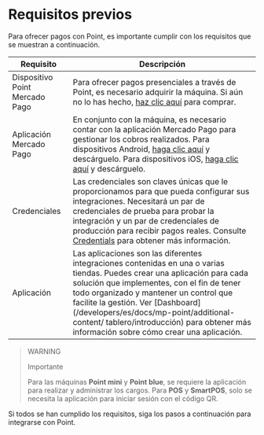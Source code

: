 # Requisitos previos

Para ofrecer pagos con Point, es importante cumplir con los requisitos que se muestran a continuación.

| Requisito | Descripción |
| --- | --- |
| Dispositivo Point Mercado Pago | Para ofrecer pagos presenciales a través de Point, es necesario adquirir la máquina. Si aún no lo has hecho, [haz clic aquí](https://www.mercadopago.com/point) para comprar. |
| Aplicación Mercado Pago | En conjunto con la máquina, es necesario contar con la aplicación Mercado Pago para gestionar los cobros realizados. Para dispositivos Android, [haga clic aquí](https://play.google.com/store/apps/details?id=com.mercadopago.wallet&hl=es_419) y descárguelo. Para dispositivos iOS, [haga clic aquí](https://apps.apple.com/ar/app/mercado-pago/id925436649) y descárguelo. |
| Credenciales | Las credenciales son claves únicas que le proporcionamos para que pueda configurar sus integraciones. Necesitará un par de credenciales de prueba para probar la integración y un par de credenciales de producción para recibir pagos reales. Consulte [Credentials](/developers/es/docs/mp-point/additional-content/credentials) para obtener más información. |
| Aplicación | Las aplicaciones son las diferentes integraciones contenidas en una o varias tiendas. Puedes crear una aplicación para cada solución que implementes, con el fin de tener todo organizado y mantener un control que facilite la gestión. Ver [Dashboard](/developers/es/docs/mp-point/additional-content/ tablero/introducción) para obtener más información sobre cómo crear una aplicación. |

> WARNING
>
> Importante
>
> Para las máquinas **Point mini** y **Point blue**, se requiere la aplicación para realizar y administrar los cargos. Para **POS** y **SmartPOS**, solo se necesita la aplicación para iniciar sesión con el código QR.

Si todos se han cumplido los requisitos, siga los pasos a continuación para integrarse con Point.